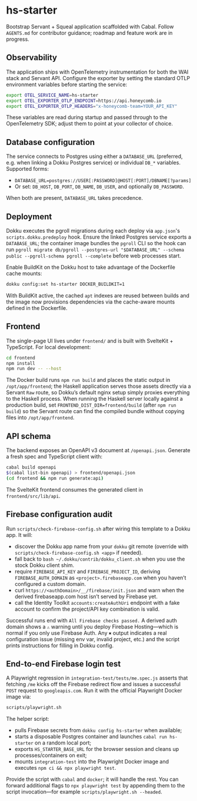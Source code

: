 # hs-starter

Bootstrap Servant + Squeal application scaffolded with Cabal. Follow `AGENTS.md` for contributor guidance; roadmap and feature work are in progress.

## Observability

The application ships with OpenTelemetry instrumentation for both the WAI stack and Servant API. Configure the exporter by setting the standard OTLP environment variables before starting the service:

```bash
export OTEL_SERVICE_NAME=hs-starter
export OTEL_EXPORTER_OTLP_ENDPOINT=https://api.honeycomb.io
export OTEL_EXPORTER_OTLP_HEADERS="x-honeycomb-team=YOUR_API_KEY"
```

These variables are read during startup and passed through to the OpenTelemetry SDK; adjust them to point at your collector of choice.

## Database configuration

The service connects to Postgres using either a `DATABASE_URL` (preferred, e.g. when linking a Dokku Postgres service) or individual `DB_*` variables. Supported forms:

- `DATABASE_URL=postgres://USER[:PASSWORD]@HOST[:PORT]/DBNAME[?params]`
- Or set: `DB_HOST`, `DB_PORT`, `DB_NAME`, `DB_USER`, and optionally `DB_PASSWORD`.

When both are present, `DATABASE_URL` takes precedence.

## Deployment

Dokku executes the pgroll migrations during each deploy via `app.json`'s `scripts.dokku.predeploy` hook. Ensure the linked Postgres service exports a `DATABASE_URL`; the container image bundles the `pgroll` CLI so the hook can run `pgroll migrate db/pgroll --postgres-url "$DATABASE_URL" --schema public --pgroll-schema pgroll --complete` before web processes start.

Enable BuildKit on the Dokku host to take advantage of the Dockerfile cache mounts:

```bash
dokku config:set hs-starter DOCKER_BUILDKIT=1
```

With BuildKit active, the cached `apt` indexes are reused between builds and the image now provisions dependencies via the cache-aware mounts defined in the Dockerfile.

## Frontend

The single-page UI lives under `frontend/` and is built with SvelteKit + TypeScript. For local development:

```bash
cd frontend
npm install
npm run dev -- --host
```

The Docker build runs `npm run build` and places the static output in `/opt/app/frontend`; the Haskell application serves those assets directly via a Servant `Raw` route, so Dokku’s default nginx setup simply proxies everything to the Haskell process. When running the Haskell server locally against a production build, set `FRONTEND_DIST_DIR=frontend/build` (after `npm run build`) so the Servant route can find the compiled bundle without copying files into `/opt/app/frontend`.

## API schema

The backend exposes an OpenAPI v3 document at `/openapi.json`. Generate a fresh spec and TypeScript client with:

```bash
cabal build openapi
$(cabal list-bin openapi) > frontend/openapi.json
(cd frontend && npm run generate:api)
```

The SvelteKit frontend consumes the generated client in `frontend/src/lib/api`.

## Firebase configuration audit

Run `scripts/check-firebase-config.sh` after wiring this template to a Dokku app. It will:

- discover the Dokku app name from your `dokku` git remote (override with `scripts/check-firebase-config.sh <app>` if needed).
- fall back to `bash ~/.dokku/contrib/dokku_client.sh` when you use the stock Dokku client shim.
- require `FIREBASE_API_KEY` and `FIREBASE_PROJECT_ID`, deriving `FIREBASE_AUTH_DOMAIN` as `<project>.firebaseapp.com` when you haven’t configured a custom domain.
- curl `https://<authDomain>/__/firebase/init.json` and warn when the derived firebaseapp.com host isn’t served by Firebase yet.
- call the Identity Toolkit `accounts:createAuthUri` endpoint with a fake account to confirm the project/API key combination is valid.

Successful runs end with `All Firebase checks passed.` A derived auth domain shows a `⚠` warning until you deploy Firebase Hosting—which is normal if you only use Firebase Auth. Any `✖` output indicates a real configuration issue (missing env var, invalid project, etc.) and the script prints instructions for filling in Dokku config.



## End-to-end Firebase login test

A Playwright regression in `integration-test/tests/me.spec.js` asserts that fetching `/me` kicks off the Firebase redirect flow and issues a successful `POST` request to `googleapis.com`. Run it with the official Playwright Docker image via:

```bash
scripts/playwright.sh
```

The helper script:

- pulls Firebase secrets from `dokku config hs-starter` when available;
- starts a disposable Postgres container and launches `cabal run hs-starter` on a random local port;
- exports `HS_STARTER_BASE_URL` for the browser session and cleans up processes/containers on exit;
- mounts `integration-test` into the Playwright Docker image and executes `npm ci && npx playwright test`.

Provide the script with `cabal` and `docker`; it will handle the rest. You can forward additional flags to `npx playwright test` by appending them to the script invocation—for example `scripts/playwright.sh --headed`.

